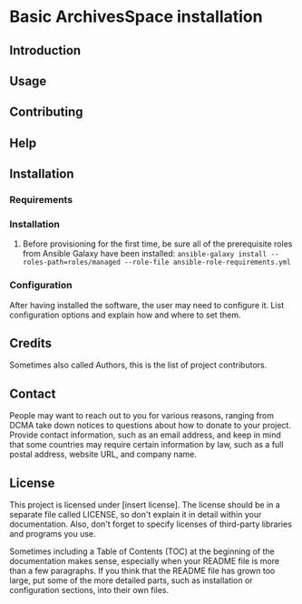 # Basic ArchivesSpace installation

## Introduction

## Usage

## Contributing

## Help

## Installation

### Requirements

### Installation

1. Before provisioning for the first time, be sure all of the prerequisite roles from Ansible Galaxy have been installed: `ansible-galaxy install --roles-path=roles/managed --role-file ansible-role-requirements.yml`

### Configuration

After having installed the software, the user may need to configure it. List configuration options and explain how and where to set them.

## Credits

Sometimes also called Authors, this is the list of project contributors.

## Contact

People may want to reach out to you for various reasons, ranging from DCMA take down notices to questions about how to donate to your project. Provide contact information, such as an email address, and keep in mind that some countries may require certain information by law, such as a full postal address, website URL, and company name.

## License

This project is licensed under [insert license]. The license should be in a separate file called LICENSE, so don't explain it in detail within your documentation. Also, don't forget to specify licenses of third-party libraries and programs you use.

Sometimes including a Table of Contents (TOC) at the beginning of the documentation makes sense, especially when your README file is more than a few paragraphs. If you think that the README file has grown too large, put some of the more detailed parts, such as installation or configuration sections, into their own files.
